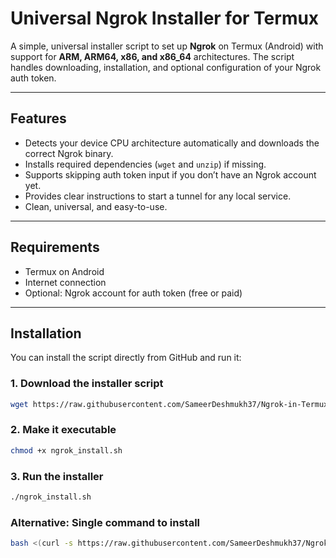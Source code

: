 # Universal Ngrok Installer for Termux

A simple, universal installer script to set up **Ngrok** on Termux (Android) with support for **ARM, ARM64, x86, and x86_64** architectures. The script handles downloading, installation, and optional configuration of your Ngrok auth token.  

---

## Features

- Detects your device CPU architecture automatically and downloads the correct Ngrok binary.
- Installs required dependencies (`wget` and `unzip`) if missing.
- Supports skipping auth token input if you don’t have an Ngrok account yet.
- Provides clear instructions to start a tunnel for any local service.
- Clean, universal, and easy-to-use.

---

## Requirements

- Termux on Android
- Internet connection
- Optional: Ngrok account for auth token (free or paid)

---

## Installation

You can install the script directly from GitHub and run it:
### 1. Download the installer script
```bash
wget https://raw.githubusercontent.com/SameerDeshmukh37/Ngrok-in-Termux/main/ngrok_install.sh -O ngrok_install.sh
```

### 2. Make it executable
```bash
chmod +x ngrok_install.sh
```

### 3. Run the installer
```bash
./ngrok_install.sh
```

### Alternative: Single command to install
```bash
bash <(curl -s https://raw.githubusercontent.com/SameerDeshmukh37/Ngrok-in-Termux/main/ngrok_install.sh)
```
